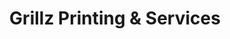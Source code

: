 ---
title: "Grillz Printing & Services"
url: /bacoor/grillz-printing-and-services/
shop: copyshop
---